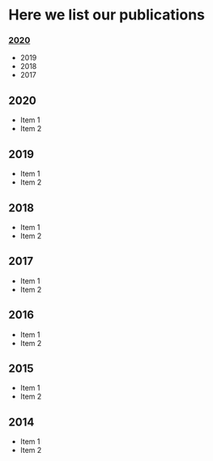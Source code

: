 # Here we list our publications

### [2020](publication/2020.md)

* 2019
* 2018
* 2017


## 2020
* Item 1
* Item 2

## 2019
* Item 1
* Item 2

## 2018
* Item 1
* Item 2

## 2017
* Item 1
* Item 2

## 2016
* Item 1
* Item 2

## 2015
* Item 1
* Item 2


## 2014
* Item 1
* Item 2
